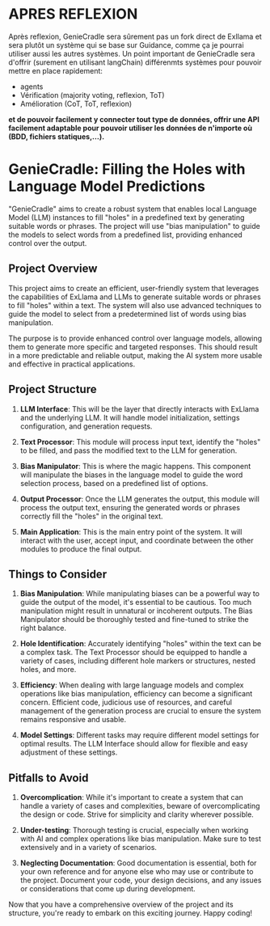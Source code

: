 # APRES REFLEXION

Après reflexion, GenieCradle sera sûrement pas un fork direct de Exllama et sera plutôt un système qui se base sur Guidance, comme ça je pourrai utiliser aussi les autres systèmes.
Un point important de GenieCradle sera d'offrir (surement en utilisant langChain) différenmts systèmes pour pouvoir mettre en place rapidement:
- agents
- Vérification (majority voting, reflexion, ToT)
- Amélioration (CoT, ToT, reflexion)

**et de pouvoir facilement y connecter tout type de données, offrir une API facilement adaptable pour pouvoir utiliser les données de n'importe où (BDD, fichiers statiques,...).**

# GenieCradle: Filling the Holes with Language Model Predictions

"GenieCradle" aims to create a robust system that enables local Language Model (LLM) instances to fill "holes" in a predefined text by generating suitable words or phrases. The project will use "bias manipulation" to guide the models to select words from a predefined list, providing enhanced control over the output.

## Project Overview

This project aims to create an efficient, user-friendly system that leverages the capabilities of ExLlama and LLMs to generate suitable words or phrases to fill "holes" within a text. The system will also use advanced techniques to guide the model to select from a predetermined list of words using bias manipulation. 

The purpose is to provide enhanced control over language models, allowing them to generate more specific and targeted responses. This should result in a more predictable and reliable output, making the AI system more usable and effective in practical applications.

## Project Structure

1. **LLM Interface**: This will be the layer that directly interacts with ExLlama and the underlying LLM. It will handle model initialization, settings configuration, and generation requests.

2. **Text Processor**: This module will process input text, identify the "holes" to be filled, and pass the modified text to the LLM for generation.

3. **Bias Manipulator**: This is where the magic happens. This component will manipulate the biases in the language model to guide the word selection process, based on a predefined list of options.

4. **Output Processor**: Once the LLM generates the output, this module will process the output text, ensuring the generated words or phrases correctly fill the "holes" in the original text.

5. **Main Application**: This is the main entry point of the system. It will interact with the user, accept input, and coordinate between the other modules to produce the final output.

## Things to Consider

1. **Bias Manipulation**: While manipulating biases can be a powerful way to guide the output of the model, it's essential to be cautious. Too much manipulation might result in unnatural or incoherent outputs. The Bias Manipulator should be thoroughly tested and fine-tuned to strike the right balance.

2. **Hole Identification**: Accurately identifying "holes" within the text can be a complex task. The Text Processor should be equipped to handle a variety of cases, including different hole markers or structures, nested holes, and more.

3. **Efficiency**: When dealing with large language models and complex operations like bias manipulation, efficiency can become a significant concern. Efficient code, judicious use of resources, and careful management of the generation process are crucial to ensure the system remains responsive and usable.

4. **Model Settings**: Different tasks may require different model settings for optimal results. The LLM Interface should allow for flexible and easy adjustment of these settings.

## Pitfalls to Avoid

1. **Overcomplication**: While it's important to create a system that can handle a variety of cases and complexities, beware of overcomplicating the design or code. Strive for simplicity and clarity wherever possible.

2. **Under-testing**: Thorough testing is crucial, especially when working with AI and complex operations like bias manipulation. Make sure to test extensively and in a variety of scenarios.

3. **Neglecting Documentation**: Good documentation is essential, both for your own reference and for anyone else who may use or contribute to the project. Document your code, your design decisions, and any issues or considerations that come up during development.

Now that you have a comprehensive overview of the project and its structure, you're ready to embark on this exciting journey. Happy coding!

